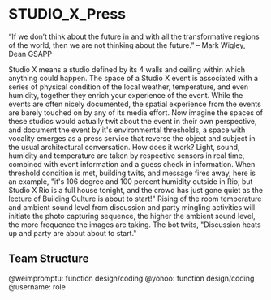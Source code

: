 # STUDIO_X_Press

“If we don’t think about the future in and with all the transformative regions of the world, then we are not thinking about the future.”
– Mark Wigley, Dean GSAPP

Studio X means a studio defined by its 4 walls and ceiling within which anything could happen.  The space of a Studio X event is associated with a series of physical condition of the local weather, temperature, and even humidity, together they enrich your experience of the event. While the events are often nicely documented, the spatial experience from the events are barely touched on by any of its media effort. Now imagine the spaces of these studios would actually twit about the event in their own perspective, and document the event by it's environmental thresholds, a space with vocality emerges as a press service that reverse the object and subject in the usual architectural conversation. 
How does it work? Light, sound, humidity and temperature are taken by respective sensors in real time, combined with event information and a guess check in information. When threshold condition is met, building twits, and message fires away, here is an example, "it's 106 degree and 100 percent humidity outside in Rio, but Studio X Rio is a full house tonight, and the crowd has just gone quiet as the lecture of Building Culture is about to start!" Rising of the room temperature and ambient sound level from discussion and party mingling activities will initiate the photo capturing sequence, the higher the ambient sound level, the more frequence the images are taking. The bot twits, "Discussion heats up and party are about about to start."


## Team Structure

@weimpromptu: function design/coding 
@yonoo: function design/coding
@username: role
